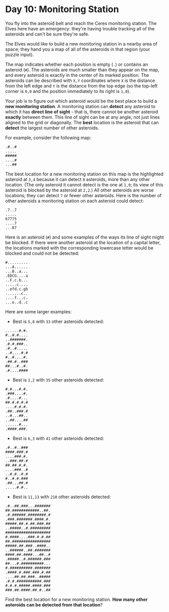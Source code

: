 # Day 10: Monitoring Station
You fly into the asteroid belt and reach the Ceres monitoring station. The Elves here have an emergency: they're having 
trouble tracking all of the asteroids and can't be sure they're safe.

The Elves would like to build a new monitoring station in a nearby area of space; they hand you a map of all of the 
asteroids in that region (your puzzle input).

The map indicates whether each position is empty (`.`) or contains an asteroid (`#`). The asteroids are much smaller 
than they appear on the map, and every asteroid is exactly in the center of its marked position. The asteroids can be 
described with `X,Y` coordinates where `X` is the distance from the left edge and `Y` is the distance from the top edge 
(so the top-left corner is `0,0` and the position immediately to its right is `1,0`).

Your job is to figure out which asteroid would be the best place to build a **new monitoring station**. A monitoring 
station can **detect** any asteroid to which it has **direct line of sight** - that is, there cannot be another asteroid 
**exactly** between them. This line of sight can be at any angle, not just lines aligned to the grid or diagonally. The 
**best** location is the asteroid that can **detect** the largest number of other asteroids.

For example, consider the following map:
```
.#..#
.....
#####
....#
...##
```
The best location for a new monitoring station on this map is the highlighted asteroid at `3,4` because it can detect 
`8` asteroids, more than any other location. (The only asteroid it cannot detect is the one at `1,0`; its view of this 
asteroid is blocked by the asteroid at `2,2`.) All other asteroids are worse locations; they can detect `7` or fewer 
other asteroids. Here is the number of other asteroids a monitoring station on each asteroid could detect:
```
.7..7
.....
67775
....7
...87
```
Here is an asteroid (`#`) and some examples of the ways its line of sight might be blocked. If there were another 
asteroid at the location of a capital letter, the locations marked with the corresponding lowercase letter would be 
blocked and could not be detected:
```
#.........
...A......
...B..a...
.EDCG....a
..F.c.b...
.....c....
..efd.c.gb
.......c..
....f...c.
...e..d..c
```
Here are some larger examples:
* Best is `5,8` with `33` other asteroids detected:
```
......#.#.
#..#.#....
..#######.
.#.#.###..
.#..#.....
..#....#.#
#..#....#.
.##.#..###
##...#..#.
.#....####
```
* Best is `1,2` with `35` other asteroids detected:
```
#.#...#.#.
.###....#.
.#....#...
##.#.#.#.#
....#.#.#.
.##..###.#
..#...##..
..##....##
......#...
.####.###.
```
* Best is `6,3` with `41` other asteroids detected:
```
.#..#..###
####.###.#
....###.#.
..###.##.#
##.##.#.#.
....###..#
..#.#..#.#
#..#.#.###
.##...##.#
.....#.#..
```
* Best is `11,13` with `210` other asteroids detected:
```
.#..##.###...#######
##.############..##.
.#.######.########.#
.###.#######.####.#.
#####.##.#.##.###.##
..#####..#.#########
####################
#.####....###.#.#.##
##.#################
#####.##.###..####..
..######..##.#######
####.##.####...##..#
.#####..#.######.###
##...#.##########...
#.##########.#######
.####.#.###.###.#.##
....##.##.###..#####
.#.#.###########.###
#.#.#.#####.####.###
###.##.####.##.#..##
```
Find the best location for a new monitoring station. **How many other asteroids can be detected from that location**?
